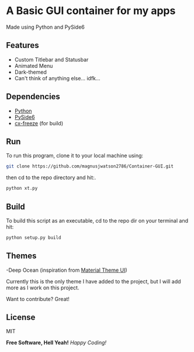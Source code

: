 
# A Basic GUI container for my apps

Made using Python and PySide6 

## Features
- Custom Titlebar and Statusbar
- Animated Menu
- Dark-themed
- Can't think of anything else... idfk...

## Dependencies
- [Python]
- [PySide6]
- [cx-freeze] (for build)

## Run
To run this program, clone it to your local machine using: 
```sh
git clone https://github.com/magnusjwatson2786/Container-GUI.git
```
then cd to the repo directory and hit:.
```sh
python xt.py
```

## Build
To build this script as an executable, cd to the repo dir on your terminal and hit:

```sh
python setup.py build
```

## Themes
-Deep Ocean (inspiration from [Material Theme UI])

Currently this is the only theme I have added to the project, but I will add more as I work on this project.


Want to contribute? Great!

## License

MIT

**Free Software, Hell Yeah!**
*Happy Coding!*

[//]: # (links)
    
   [Python]: <https://www.python.org/>
   [PySide6]: <https://pypi.org/project/PySide6/>
   [cx-freeze]: <https://pypi.org/project/cx-Freeze/>
   [Material Theme UI]: <https://www.material-theme.com/>
